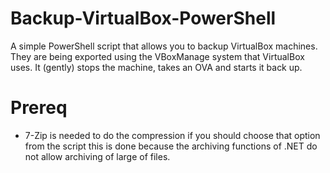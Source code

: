 # Backup-VirtualBox-PowerShell
A simple PowerShell script that allows you to backup VirtualBox machines. They are being exported using the VBoxManage system that VirtualBox uses. It (gently) stops the machine, takes an OVA and starts it back up. 

# Prereq
* 7-Zip is needed to do the compression if you should choose that option from the script this is done because the archiving functions of .NET do not allow archiving of large of files. 
